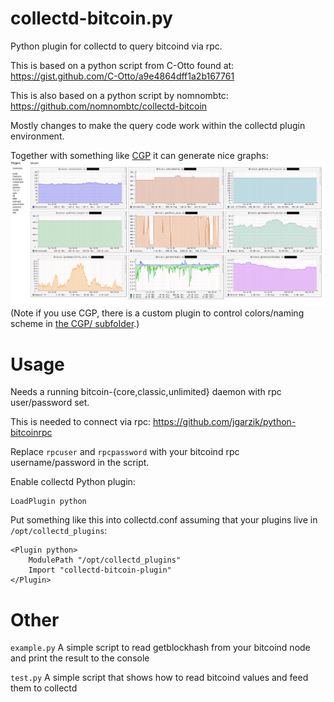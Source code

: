 collectd-bitcoin.py
======
Python plugin for collectd to query bitcoind via rpc.

This is based on a python script from C-Otto found at:
https://gist.github.com/C-Otto/a9e4864dff1a2b167761

This is also based on a python script by nomnombtc:
https://github.com/nomnombtc/collectd-bitcoin 

Mostly changes to make the query code work within the collectd
plugin environment. 

Together with something like [CGP](https://github.com/pommi/CGP) it can generate nice graphs:
![Screenshot of CGP Graphpanel](collectd-bitcoin.png)
(Note if you use CGP, there is a custom plugin to control colors/naming scheme in [the CGP/ subfolder](CGP/).)

Usage
======

Needs a running bitcoin-{core,classic,unlimited} daemon with rpc user/password set.

This is needed to connect via rpc: https://github.com/jgarzik/python-bitcoinrpc

Replace ```rpcuser``` and ```rpcpassword``` with your bitcoind rpc username/password in the script.

Enable collectd Python plugin:
```
LoadPlugin python
```

Put something like this into collectd.conf assuming that your plugins
live in `/opt/collectd_plugins`:
```
<Plugin python>
    ModulePath "/opt/collectd_plugins"
    Import "collectd-bitcoin-plugin"
</Plugin>
```

Other
=====
```example.py``` A simple script to read getblockhash from your bitcoind node and print the result to the console

```test.py```   A simple script that shows how to read bitcoind values and feed them to collectd


